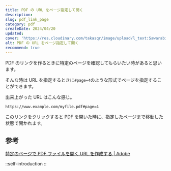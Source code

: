 ```yaml
---
title: PDF の URL をページ指定して開く
description: 
slug: pdf_link_page
category: pdf
createDate: 2024/04/20
updated: 
cover: 'https://res.cloudinary.com/takasqr/image/upload/l_text:Sawarabi%20Gothic_80_bold:PDF の URL をページ指定して開く,co_rgb:fff,w_620,c_fit/v1712091289/ogp_image_zorhlz.png'
alt: PDF の URL をページ指定して開く
recommend: true
---
```


PDF のリンクを作るときに特定のページを確認してもらいたい時があると思います。

そんな時は URL を指定するときに`#page=4`のような形式でページを指定することができます。


出来上がった URL はこんな感じ。


```
https://www.example.com/myfile.pdf#page=4
```

このリンクをクリックすると PDF を開いた時に、指定したページまで移動した状態で開かれます。

## 参考

[特定のページで PDF ファイルを開く URL を作成する | Adobe](https://helpx.adobe.com/jp/acrobat/kb/link-html-pdf-page-acrobat.html)

::self-introduction
::